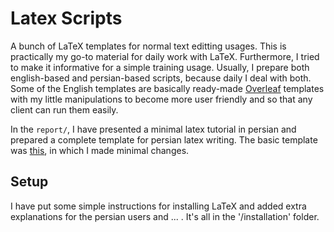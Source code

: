 
# Latex Scripts

A bunch of LaTeX templates for normal text editting usages. This is practically my go-to material for daily work with LaTeX. Furthermore, I tried to make it informative for a simple training usage. Usually, I prepare both english-based and persian-based scripts, because daily I deal with both. Some of the English templates are basically ready-made [Overleaf](https://www.overleaf.com) templates with my little manipulations to become more user friendly and so that any client can run them easily.

In the `report/`, I have presented a minimal latex tutorial in persian and prepared a complete template for persian latex writing. The basic template was [this](https://www.overleaf.com/latex/templates/university-of-warwick-report-template/kfpfvcbkdcdk), in which I made minimal changes.

## Setup

I have put some simple instructions for installing LaTeX and added extra explanations for the persian users and ... . It's all in the '/installation' folder.
